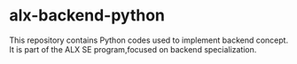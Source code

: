 # alx-backend-python
This repository contains Python codes used to implement backend concept. It is part of the ALX SE program,focused on backend specialization.
